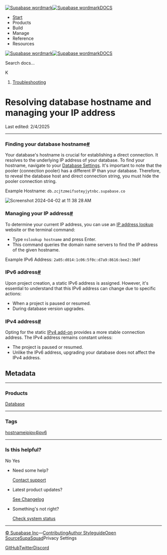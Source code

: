 [![Supabase wordmark](https://supabase.com/docs/_next/image?url=%2Fdocs%2Fsupabase-dark.svg&w=256&q=75&dpl=dpl_5BYG5BkQhU19GEfZfhcgAbeGcRQo)![Supabase wordmark](https://supabase.com/docs/_next/image?url=%2Fdocs%2Fsupabase-light.svg&w=256&q=75&dpl=dpl_5BYG5BkQhU19GEfZfhcgAbeGcRQo)DOCS](https://supabase.com/docs)

-   [Start](https://supabase.com/docs/guides/getting-started)
-   Products
-   Build
-   Manage
-   Reference
-   Resources

[![Supabase wordmark](https://supabase.com/docs/_next/image?url=%2Fdocs%2Fsupabase-dark.svg&w=256&q=75&dpl=dpl_5BYG5BkQhU19GEfZfhcgAbeGcRQo)![Supabase wordmark](https://supabase.com/docs/_next/image?url=%2Fdocs%2Fsupabase-light.svg&w=256&q=75&dpl=dpl_5BYG5BkQhU19GEfZfhcgAbeGcRQo)DOCS](https://supabase.com/docs)

Search docs...

K

1.  [Troubleshooting](https://supabase.com/docs/guides/troubleshooting)

# Resolving database hostname and managing your IP address

Last edited: 2/4/2025

* * *

### Finding your database hostname[#](#finding-your-database-hostname)

Your database's hostname is crucial for establishing a direct connection. It resolves to the underlying IP address of your database. To find your hostname, navigate to your [Database Settings](https://supabase.com/dashboard/project/_/settings/database). It's important to note that the pooler (connection pooler) has a different IP than your database. Therefore, to reveal the database host and direct connection string, you must hide the pooler connection string.

Example Hostname: `db.zcjtzmeifsoteyjytnbc.supabase.co`

![Screenshot 2024-04-02 at 11 38 28 AM](https://supabase.com/docs/img/troubleshooting/565c96e0-cbb9-4e7a-b0aa-5b423afc0ada.png)

### Managing your IP address[#](#managing-your-ip-address)

To determine your current IP address, you can use an [IP address lookup](https://whatismyipaddress.com/hostname-ip) website or the terminal command:

-   Type `nslookup hostname` and press Enter.
-   This command queries the domain name servers to find the IP address of the given hostname.

Example IPv6 Address: `2a05:d014:1c06:5f0c:d7a9:8616:bee2:30df`

### IPv6 address[#](#ipv6-address)

Upon project creation, a static IPv6 address is assigned. However, it's essential to understand that this IPv6 address can change due to specific actions:

-   When a project is paused or resumed.
-   During database version upgrades.

### IPv4 address[#](#ipv4-address)

Opting for the static [IPv4 add-on](https://supabase.com/docs/guides/platform/ipv4-address) provides a more stable connection address. The IPv4 address remains constant unless:

-   The project is paused or resumed.
-   Unlike the IPv6 address, upgrading your database does not affect the IPv4 address.

## Metadata

* * *

### Products

[Database](https://supabase.com/docs/guides/troubleshooting?products=database)

* * *

### Tags

[hostname](https://supabase.com/docs/guides/troubleshooting?tags=hostname)[ip](https://supabase.com/docs/guides/troubleshooting?tags=ip)[ipv4](https://supabase.com/docs/guides/troubleshooting?tags=ipv4)[ipv6](https://supabase.com/docs/guides/troubleshooting?tags=ipv6)

* * *

### Is this helpful?

No Yes

-   Need some help?
    
    [Contact support](https://supabase.com/support)
-   Latest product updates?
    
    [See Changelog](https://supabase.com/changelog)
-   Something's not right?
    
    [Check system status](https://status.supabase.com/)

* * *

[© Supabase Inc](https://supabase.com/)—[Contributing](https://github.com/supabase/supabase/blob/master/apps/docs/DEVELOPERS.md)[Author Styleguide](https://github.com/supabase/supabase/blob/master/apps/docs/CONTRIBUTING.md)[Open Source](https://supabase.com/open-source)[SupaSquad](https://supabase.com/supasquad)Privacy Settings

[GitHub](https://github.com/supabase/supabase)[Twitter](https://twitter.com/supabase)[Discord](https://discord.supabase.com/)